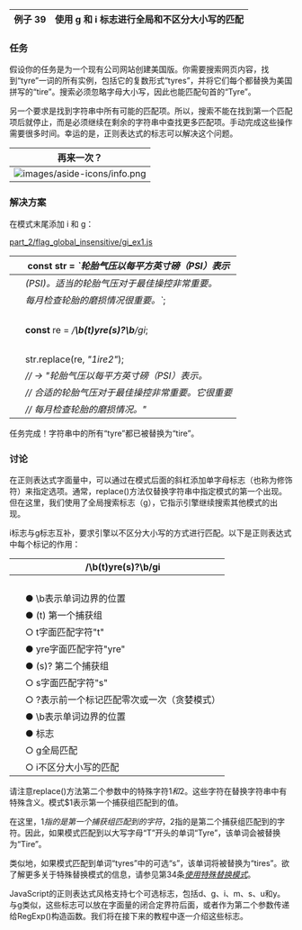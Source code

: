 | 例子 39 | 使用 g 和 i 标志进行全局和不区分大小写的匹配 |
| --- | --- |

### 任务

假设你的任务是为一个现有公司网站创建美国版。你需要搜索网页内容，找到“tyre”一词的所有实例，包括它的复数形式“tyres”，并将它们每个都替换为美国拼写的“tire”。搜索必须忽略字母大小写，因此也能匹配句首的“Tyre”。

另一个要求是找到字符串中所有可能的匹配项。所以，搜索不能在找到第一个匹配项后就停止，而是必须继续在剩余的字符串中查找更多匹配项。手动完成这些操作需要很多时间。幸运的是，正则表达式的标志可以解决这个问题。

| 再来一次？ |
| --- |
| ![images/aside-icons/info.png](images/aside-icons/info.png) | 你已经在前面的示例中看到过 i 和 g 标志的作用。这个例子会再讲解一次它们，帮助你加深理解。 |

### 解决方案

在模式末尾添加 i 和 g：

[part_2/flag_global_insensitive/gi_ex1.js](http://media.pragprog.com/titles/fkjavascript/code/part_2/flag_global_insensitive/gi_ex1.js)

|   | **const** str = *`轮胎气压以每平方英寸磅（PSI）表示* |
| --- | --- |
|   | *(PSI)。适当的轮胎气压对于最佳操控非常重要。* |
|   | *每月检查轮胎的磨损情况很重要。`*; |
|   |  |
|   | **const** re = */**\b(**t**)**yre**(**s**)?\b**/gi*; |
|   |  |
|   | str.replace(re, *"$1ire$2"*); |
|   | *// → "轮胎气压以每平方英寸磅（PSI）表示。* |
|   | *// 合适的轮胎气压对于最佳操控非常重要。它很重要* |
|   | *// 每月检查轮胎的磨损情况。"* |

任务完成！字符串中的所有“tyre”都已被替换为“tire”。

### 讨论

在正则表达式字面量中，可以通过在模式后面的斜杠添加单字母标志（也称为修饰符）来指定选项。通常，replace()方法仅替换字符串中指定模式的第一个出现。但在这里，我们使用了全局搜索标志（g），它指示引擎继续搜索其他模式的出现。

i标志与g标志互补，要求引擎以不区分大小写的方式进行匹配。以下是正则表达式中每个标记的作用：

|   | /\b(t)yre(s)?\b/gi |
| --- | --- |
|   |  |
|   | ● \b表示单词边界的位置 |
|   | ● (t) 第一个捕获组 |
|   | ○ t字面匹配字符"t" |
|   | ● yre字面匹配字符"yre" |
|   | ● (s)? 第二个捕获组 |
|   | ○ s字面匹配字符"s" |
|   | ○ ?表示前一个标记匹配零次或一次（贪婪模式） |
|   | ● \b表示单词边界的位置 |
|   | ● 标志 |
|   | ○ g全局匹配 |
|   | ○ i不区分大小写的匹配 |

请注意replace()方法第二个参数中的特殊字符$1和$2。这些字符在替换字符串中有特殊含义。模式$1表示第一个捕获组匹配到的值。

在这里，$1指的是第一个捕获组匹配到的字符，$2指的是第二个捕获组匹配到的字符。因此，如果模式匹配到以大写字母“T”开头的单词“Tyre”，该单词会被替换为“Tire”。

类似地，如果模式匹配到单词“tyres”中的可选“s”，该单词将被替换为“tires”。欲了解更多关于特殊替换模式的信息，请参见第34条[*使用特殊替换模式*](f_0045.xhtml#rcp.replacement_patterns)。

JavaScript的正则表达式风格支持七个可选标志，包括d、g、i、m、s、u和y。与g类似，这些标志可以放在字面量的闭合定界符后面，或者作为第二个参数传递给RegExp()构造函数。我们将在接下来的教程中逐一介绍这些标志。
